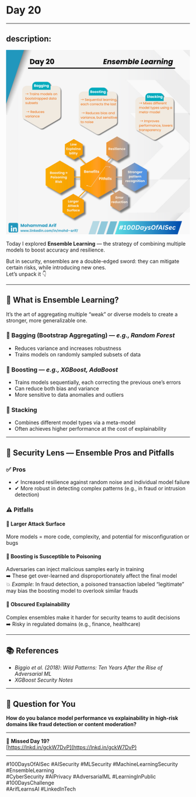 # Day 20

---
description: 
--- 
![Day 20 Poster](images/day20-poster.png)


Today I explored **Ensemble Learning** — the strategy of combining multiple models to boost accuracy and resilience.

But in security, ensembles are a double-edged sword: they can mitigate certain risks, while introducing new ones.  
Let’s unpack it 👇

---

## 🤖 What is Ensemble Learning?

It’s the art of aggregating multiple “weak” or diverse models to create a stronger, more generalizable one.

### 🔹 Bagging (Bootstrap Aggregating) — *e.g., Random Forest*
- Reduces variance and increases robustness  
- Trains models on randomly sampled subsets of data

### 🔹 Boosting — *e.g., XGBoost, AdaBoost*
- Trains models sequentially, each correcting the previous one’s errors  
- Can reduce both bias and variance  
- More sensitive to data anomalies and outliers

### 🔹 Stacking
- Combines different model types via a meta-model  
- Often achieves higher performance at the cost of explainability

---

## 🔐 Security Lens — Ensemble Pros and Pitfalls

### ✅ Pros
- ✔ Increased resilience against random noise and individual model failure  
- ✔ More robust in detecting complex patterns (e.g., in fraud or intrusion detection)

### ⚠ Pitfalls

#### 🔸 Larger Attack Surface
More models = more code, complexity, and potential for misconfiguration or bugs

#### 🔸 Boosting is Susceptible to Poisoning
Adversaries can inject malicious samples early in training  
➡️ These get over-learned and disproportionately affect the final model  
💥 *Example*: In fraud detection, a poisoned transaction labeled “legitimate” may bias the boosting model to overlook similar frauds

#### 🔸 Obscured Explainability
Complex ensembles make it harder for security teams to audit decisions  
➡️ Risky in regulated domains (e.g., finance, healthcare)

---

## 📚 References
- *Biggio et al. (2018)*: *Wild Patterns: Ten Years After the Rise of Adversarial ML*  
- *XGBoost Security Notes*

---

## 💬 Question for You
**How do you balance model performance vs explainability in high-risk domains like fraud detection or content moderation?**

---

🔗 **Missed Day 19?**  
[https://lnkd.in/gckW7DvP](https://lnkd.in/gckW7DvP)

---

#100DaysOfAISec #AISecurity #MLSecurity #MachineLearningSecurity #EnsembleLearning  
#CyberSecurity #AIPrivacy #AdversarialML #LearningInPublic #100DaysChallenge  
#ArifLearnsAI #LinkedInTech